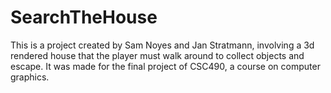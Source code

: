 # SearchTheHouse
This is a project created by Sam Noyes and Jan Stratmann, involving a 3d rendered house that the player must walk around to collect objects and escape.  It was made for the final project of CSC490, a course on computer graphics.
